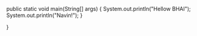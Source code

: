 public static void main(String[] args) {
         System.out.println("Hellow BHAI");
        System.out.println("Navin!");
	}

}


